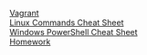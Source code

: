[Vagrant](vagrant.md)  
[Linux Commands Cheat Sheet](linux.md)  
[Windows PowerShell Cheat Sheet](windows.md)  
[Homework](homework.md)